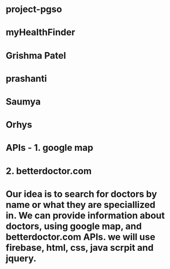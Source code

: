 # project-pgso
# myHealthFinder

# Grishma Patel
# prashanti 
# Saumya
# Orhys 

# APIs - 1. google map
#        2. betterdoctor.com

# Our idea is to search for doctors by name or what they are speciallized in. We can provide information about doctors, using google map, and betterdoctor.com APIs. we will use firebase, html, css, java scrpit and jquery.
